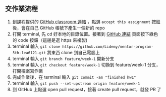 ## 交作業流程

1. 到課程提供的 [GitHub classroom 連結](https://classroom.github.com/a/yNNrtNyW) ，點選 `accept this assignment` 按鈕後，會在自己 GitHub 帳號下產生一個新的 repo
2. 打開 terminal, 先 cd 好本地的目錄位置。接著到 [GitHub 連結](https://github.com/Lidemy/mentor-program-5th-lea6121) 頁面按下綠色的 code 按鈕（這邊是選 https 來複製)
3. terminal 輸入 `git clone https://github.com/Lidemy/mentor-program-5th-lea6121.git` 將東西 clone 到自己電腦上
4. terminal 輸入 `git branch feature/week-1` 開新分支
5. terminal 輸入 `git checkout feature/week-1` 切換到 feature/week-1 分支，打開檔案寫作業
6. 完成作業後，在 terminal 輸入 `git commit -am "finished hw1"`
7. terminal 輸入 `git push --set-upstream origin feature/week-1`
8. 到 GitHub 上點選 open pull request，接著 create pull request，就發 PR 了
